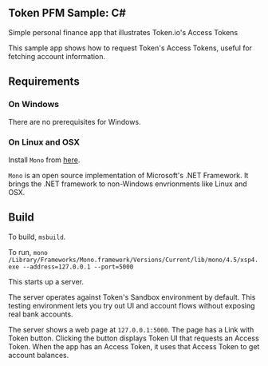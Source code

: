 ## Token PFM Sample: C#

Simple personal finance app that illustrates Token.io's Access Tokens

This sample app shows how to request Token's Access Tokens, useful
for fetching account information.

## Requirements

### On Windows

There are no prerequisites for Windows.

### On Linux and OSX

Install `Mono` from [here](https://www.mono-project.com/download/stable/).

 `Mono` is an open source implementation of Microsoft's .NET Framework. It brings the .NET framework to non-Windows envrionments like Linux and OSX.

## Build

To build, `msbuild`.

To run, `mono  /Library/Frameworks/Mono.framework/Versions/Current/lib/mono/4.5/xsp4.exe --address=127.0.0.1 --port=5000`

This starts up a server.

The server operates against Token's Sandbox environment by default.
This testing environment lets you try out UI and account flows without
exposing real bank accounts.

The server shows a web page at `127.0.0.1:5000`. The page has a Link with Token button.
Clicking the button displays Token UI that requests an Access Token.
When the app has an Access Token, it uses that Access Token to get account balances.
